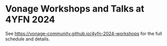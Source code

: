 # Vonage Workshops and Talks at 4YFN 2024

See <https://vonage-community.github.io/4yfn-2024-workshops> for the full schedule and details.
